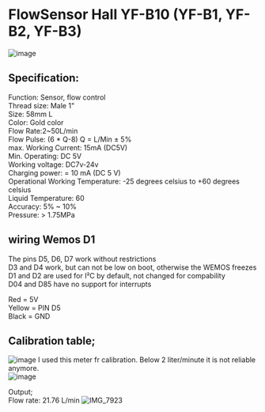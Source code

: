 # FlowSensor Hall YF-B10 (YF-B1, YF-B2, YF-B3)
![image](https://user-images.githubusercontent.com/22962761/227800415-23c39647-59c9-4e5a-aeb2-49695b94c130.png)

## Specification:<BR>
Function: Sensor, flow control<BR>
Thread size: Male 1"<BR>
Size: 58mm L<BR>
Color: Gold color<BR>
Flow Rate:2~50L/min<BR>
Flow Pulse: (6 * Q-8) Q = L/Min ± 5%<BR>
max. Working Current: 15mA (DC5V)<BR>
Min. Operating: DC 5V<BR>
Working voltage: DC7v-24v<BR>
Charging power: = 10 mA (DC 5 V)<BR>
Operational Working Temperature: -25 degrees celsius to +60 degrees celsius <BR>
Liquid Temperature: 60<BR>
Accuracy: 5% ~ 10%<BR>
Pressure: > 1.75MPa<BR>

## wiring Wemos D1 
  
The pins D5, D6, D7 work without restrictions<BR>
D3 and D4 work, but can not be low on boot, otherwise the WEMOS freezes<BR>
D1 and D2 are used for I²C by default, not changed for compability<BR>
D04 and D85 have no support for interrupts<BR>

Red = 5V<BR>
Yellow = PIN D5<BR>
Black = GND 

## Calibration table;<BR>
![image](https://user-images.githubusercontent.com/22962761/227793825-2f77f0cd-0c0f-4593-92d3-7e653d62471d.png)
  I used this meter fr calibration. Below 2 liter/minute it is not reliable anymore. <BR>
![image](https://user-images.githubusercontent.com/22962761/228352849-9684f77f-642e-47b4-8d5d-841d8826be43.png)


Output; <BR>
Flow rate: 21.76 L/min
![IMG_7923](https://user-images.githubusercontent.com/22962761/227914313-4c7c2146-8899-48ad-82be-d5e264e2a416.JPG)
